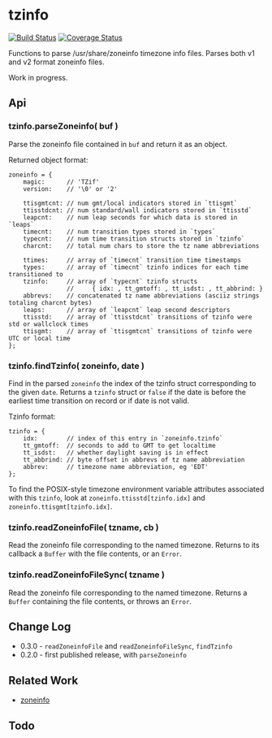 tzinfo
======

[![Build Status](https://api.travis-ci.org/andrasq/node-tzinfo.svg?branch=master)](https://travis-ci.org/andrasq/node-tzinfo?branch=master)
[![Coverage Status](https://codecov.io/github/andrasq/node-tzinfo/coverage.svg?branch=master)](https://codecov.io/github/andrasq/node-tzinfo?branch=master)

Functions to parse /usr/share/zoneinfo timezone info files.
Parses both v1 and v2 format zoneinfo files.

Work in progress.

Api
---

### tzinfo.parseZoneinfo( buf )

Parse the zoneinfo file contained in `buf` and return it as an object.

Returned object format:

    zoneinfo = {
        magic:      // 'TZif'
        version:    // '\0' or '2'

        ttisgmtcnt: // num gmt/local indicators stored in `ttisgmt`
        ttisstdcnt: // num standard/wall indicators stored in `ttisstd`
        leapcnt:    // num leap seconds for which data is stored in `leaps`
        timecnt:    // num transition types stored in `types`
        typecnt:    // num time transition structs stored in `tzinfo`
        charcnt:    // total num chars to store the tz name abbreviations

        ttimes:     // array of `timecnt` transition time timestamps
        types:      // array of `timecnt` tzinfo indices for each time transitioned to
        tzinfo:     // array of `typecnt` tzinfo structs
                    //     { idx: , tt_gmtoff: , tt_isdst: , tt_abbrind: }
        abbrevs:    // concatenated tz name abbreviations (asciiz strings totaling charcnt bytes)
        leaps:      // array of `leapcnt` leap second descriptors
        ttisstd:    // array of `ttisstdcnt` transitions of tzinfo were std or wallclock times
        ttisgmt:    // array of `ttisgmtcnt` transitions of tzinfo were UTC or local time
    };

### tzinfo.findTzinfo( zoneinfo, date )

Find in the parsed `zoneinfo` the index of the tzinfo struct corresponding to the
given `date`.  Returns a `tzinfo` struct or `false` if the date is before the earliest
time transition on record or if date is not valid.

Tzinfo format:

    tzinfo = {
        idx:        // index of this entry in `zoneinfo.tzinfo`
        tt_gmtoff:  // seconds to add to GMT to get localtime
        tt_isdst:   // whether daylight saving is in effect
        tt_abbrind: // byte offset in abbrevs of tz name abbreviation
        abbrev:     // timezone name abbreviation, eg 'EDT'
    };

To find the POSIX-style timezone environment variable attributes associated with this `tzinfo`,
look at `zoneinfo.ttisstd[tzinfo.idx]` and `zoneinfo.ttisgmt[tzinfo.idx]`.

### tzinfo.readZoneinfoFile( tzname, cb )

Read the zoneinfo file corresponding to the named timezone.  Returns to its callback a
`Buffer` with the file contents, or an `Error`.

### tzinfo.readZoneinfoFileSync( tzname )

Read the zoneinfo file corresponding to the named timezone.  Returns a `Buffer`
containing the file contents, or throws an `Error`.


Change Log
----------

- 0.3.0 - `readZoneinfoFile` and `readZoneinfoFileSync`, `findTzinfo`
- 0.2.0 - first published release, with `parseZoneinfo`


Related Work
------------

- [zoneinfo](http://npmjs.com/package/zoneinfo)


Todo
----
